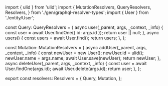 import { ulid } from 'ulid';
import {
MutationResolvers,
QueryResolvers,
Resolvers,
} from './gen/graphql-resolver-types';
import { User } from './entity/User';

const Query: QueryResolvers = {
async user(\_parent, args, \_context, \_info) {
const user = await User.findOne({ id: args.id });
return user || null;
},
async users() {
const users = await User.find();
return users;
},
};

const Mutation: MutationResolvers = {
async addUser(\_parent, args, \_context, \_info) {
const newUser = new User();
newUser.id = ulid();
newUser.name = args.name;
await User.save(newUser);
return newUser;
},
async deleteUser(\_parent, args, \_context, \_info) {
const user = await User.findOne(args.id);
await User.delete(args.id);
return user;
},
};

export const resolvers: Resolvers = {
Query,
Mutation,
};
